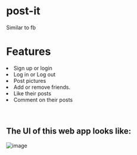 # post-it
Similar to fb <br>
<h1>Features</h1>
<li>Sign up or login </li>
<li>Log in or Log out</li>
<li>Post pictures</li>
<li>Add or remove friends.</li>
<li>Like their posts</li>
<li>Comment on their posts</li>
<br>
<br>

<h2>The UI of this web app looks like:</h2>

![image](https://user-images.githubusercontent.com/49074760/226716958-e6c95518-32d3-484b-869a-0ac8e219dd14.png)
